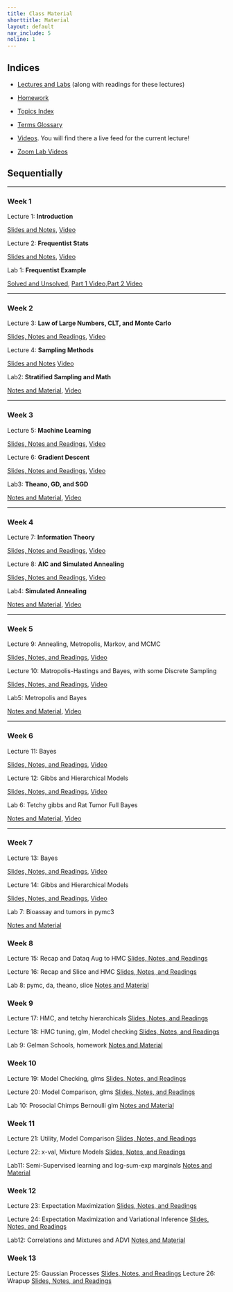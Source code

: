 ```yaml
---
title: Class Material
shorttitle: Material
layout: default
nav_include: 5
noline: 1
---
```


## Indices

- [Lectures and Labs](lectures/) (along with readings for these lectures)
- [Homework](homework/)
- [Topics Index](topics.html)
- [Terms Glossary](terms.html)
- [Videos](https://matterhorn.dce.harvard.edu/engage/ui/index.html#/2017/02/24932). You will find there
 a live feed for the current lecture!

- [Zoom Lab Videos](https://vimeo.com/channels/1194246)

## Sequentially

---

### Week 1

Lecture 1: **Introduction**

[Slides and Notes](lectures/lecture1.html), [Video](https://matterhorn.dce.harvard.edu/engage/player/watch.html?id=25c6b2b9-864a-4ead-bd3b-cf9af8b1e201)

Lecture 2: **Frequentist Stats**

[Slides and Notes](lectures/lecture2.html), [Video](https://matterhorn.dce.harvard.edu/engage/player/watch.html?id=9c427fac-29d5-4ef9-b7d0-fb9eb6f11a58)

Lab 1: **Frequentist Example**

[Solved and Unsolved](lectures/lab1.html),
[Part 1 Video](https://vimeo.com/201321508),[Part 2 Video](https://vimeo.com/201322530)

---

### Week 2

Lecture 3: **Law of Large Numbers, CLT, and Monte Carlo**

[Slides, Notes and Readings](lectures/lecture3.html), [Video](https://matterhorn.dce.harvard.edu/engage/player/watch.html?id=bc46d8be-32ad-4c71-88a2-b0af4d71110b)

Lecture 4: **Sampling Methods**

[Slides and Notes](lectures/lecture4.html)
[Video](https://matterhorn.dce.harvard.edu/engage/player/watch.html?id=51836d8c-95a2-48a7-b105-d0454e13fcdc)

Lab2: **Stratified Sampling and Math**

[Notes and Material](lectures/lab2.html), [Video](https://matterhorn.dce.harvard.edu/engage/player/watch.html?id=03b49382-125a-4002-9346-ff79f13ff201)

---

### Week 3

Lecture 5: **Machine Learning**

[Slides, Notes and Readings](lectures/lecture5.html),
[Video](https://matterhorn.dce.harvard.edu/engage/player/watch.html?id=9d0d79cc-18bd-4f07-aca9-087f492720f5)

Lecture 6: **Gradient Descent**

[Slides, Notes and Readings](lectures/lecture6.html), [Video](https://matterhorn.dce.harvard.edu/engage/player/watch.html?id=dd5cdda8-5810-407f-8bd0-0d20c8c89d2f)

Lab3: **Theano, GD, and SGD**

[Notes and Material](lectures/lab3.html), [Video](https://vimeo.com/203542166)

---

### Week 4

Lecture 7: **Information Theory**

[Slides, Notes and Readings](lectures/lecture7.html), [Video](https://matterhorn.dce.harvard.edu/engage/player/watch.html?id=8626c897-c1e8-48e4-89d6-f9535945654a)

Lecture 8: **AIC and Simulated Annealing**

[Slides, Notes and Readings](lectures/lecture8.html), [Video](https://matterhorn.dce.harvard.edu/engage/player/watch.html?id=69902285-6bab-4236-bdaf-4f7a0e52c5ee)


Lab4: **Simulated Annealing**

[Notes and Material](lectures/lab4.html), [Video](https://matterhorn.dce.harvard.edu/engage/player/watch.html?id=91cecfea-3737-46ff-b9a5-a7fa4c546218)

---

### Week 5

Lecture 9: Annealing, Metropolis, Markov, and MCMC

[Slides, Notes, and Readings](lectures/lecture9.html), [Video](https://matterhorn.dce.harvard.edu/engage/player/watch.html?id=204a0c4d-6446-4455-9db0-eaa0d0c25cfb)

Lecture 10: Matropolis-Hastings and Bayes, with some Discrete Sampling

[Slides, Notes, and Readings](lectures/lecture10.html), [Video](https://matterhorn.dce.harvard.edu/engage/player/watch.html?id=f6fa497d-1f25-4ad5-9c37-5c1e68552b3d)

Lab5: Metropolis and Bayes

[Notes and Material](lectures/lab5.html), [Video](https://matterhorn.dce.harvard.edu/engage/player/watch.html?id=28967b40-8841-4459-8fa9-8dff4779601e)

---

### Week 6

Lecture 11: Bayes

[Slides, Notes, and Readings](lectures/lecture11.html), [Video](https://matterhorn.dce.harvard.edu/engage/player/watch.html?id=4f69bad3-96ff-4613-8a3d-7d4f30992b57)

Lecture 12: Gibbs and Hierarchical Models

[Slides, Notes, and Readings](lectures/lecture12.html), [Video](https://matterhorn.dce.harvard.edu/engage/player/watch.html?id=840f668a-099a-4c72-8346-d36a6d7aa772)

Lab 6: Tetchy gibbs and Rat Tumor Full Bayes

[Notes and Material](lectures/lab6.html), [Video](https://matterhorn.dce.harvard.edu/engage/player/watch.html?id=9479a00b-da07-48fd-bfa2-040f1aafe126)

---

### Week 7

Lecture 13: Bayes

[Slides, Notes, and Readings](lectures/lecture13.html), [Video](https://matterhorn.dce.harvard.edu/engage/player/watch.html?id=73c1afbc-93a2-44b7-87a5-10bb804f7c97)

Lecture 14: Gibbs and Hierarchical Models

[Slides, Notes, and Readings](lectures/lecture14.html), [Video](https://matterhorn.dce.harvard.edu/engage/player/watch.html?id=01d02827-eee9-4e02-9a56-74f11e4b6bb2)

Lab 7: Bioassay and tumors in pymc3

[Notes and Material](lectures/lab7.html)

### Week 8

Lecture 15: Recap and Dataq Aug to HMC
[Slides, Notes, and Readings](lectures/lecture15.html)

Lecture 16: Recap and Slice and HMC
[Slides, Notes, and Readings](lectures/lecture16.html)

Lab 8: pymc, da, theano, slice
[Notes and Material](lectures/lab8.html)

### Week 9

Lecture 17: HMC, and tetchy hierarchicals
[Slides, Notes, and Readings](lectures/lecture17.html)

Lecture 18: HMC tuning, glm, Model checking
[Slides, Notes, and Readings](lectures/lecture18.html)

Lab 9: Gelman Schools, homework
[Notes and Material](lectures/lab9.html)

### Week 10

Lecture 19: Model Checking, glms
[Slides, Notes, and Readings](lectures/lecture19.html)

Lecture 20: Model Comparison, glms
[Slides, Notes, and Readings](lectures/lecture20.html)

Lab 10: Prosocial Chimps Bernoulli glm
[Notes and Material](lectures/lab10.html)

### Week 11

Lecture 21: Utility, Model Comparison
[Slides, Notes, and Readings](lectures/lecture21.html)

Lecture 22: x-val, Mixture Models
[Slides, Notes, and Readings](lectures/lecture22.html)

Lab11: Semi-Supervised learning and log-sum-exp marginals
[Notes and Material](lectures/lab11.html)

### Week 12

Lecture 23: Expectation Maximization
[Slides, Notes, and Readings](lectures/lecture23.html)

Lecture 24: Expectation Maximization and Variational Inference
[Slides, Notes, and Readings](lectures/lecture24.html)

Lab12: Correlations and Mixtures and ADVI
[Notes and Material](lectures/lab12.html)

### Week 13

Lecture 25: Gaussian Processes
[Slides, Notes, and Readings](lectures/lecture25.html)
Lecture 26: Wrapup
[Slides, Notes, and Readings](lectures/lecture26.html)
